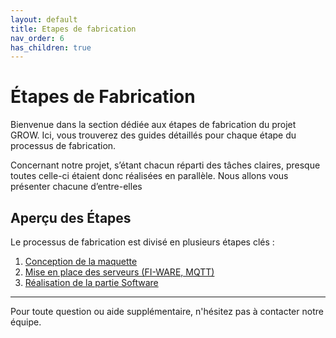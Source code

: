 ```yaml
---
layout: default
title: Etapes de fabrication
nav_order: 6
has_children: true
---
```


# Étapes de Fabrication

Bienvenue dans la section dédiée aux étapes de fabrication du projet GROW. Ici, vous trouverez des guides détaillés pour chaque étape du processus de fabrication.

Concernant notre projet, s’étant chacun réparti des tâches claires, presque toutes celle-ci étaient donc réalisées en parallèle. Nous allons vous présenter chacune d’entre-elles 


## Aperçu des Étapes

Le processus de fabrication est divisé en plusieurs étapes clés :

1. [Conception de la maquette ](etape_1.md)
2. [Mise en place des serveurs (FI-WARE, MQTT)](etape_2.md)
3. [Réalisation de la partie Software](etape_3.md)

---

Pour toute question ou aide supplémentaire, n'hésitez pas à contacter notre équipe.
